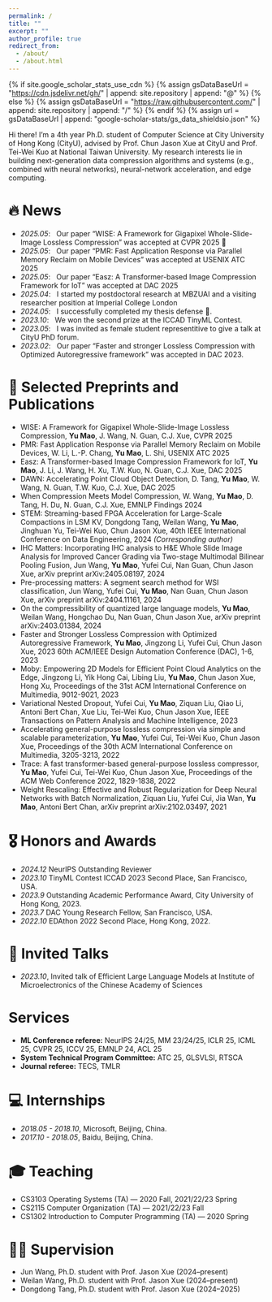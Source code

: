 ```yaml
---
permalink: /
title: ""
excerpt: ""
author_profile: true
redirect_from: 
  - /about/
  - /about.html
---
```


{% if site.google_scholar_stats_use_cdn %}
{% assign gsDataBaseUrl = "https://cdn.jsdelivr.net/gh/" | append: site.repository | append: "@" %}
{% else %}
{% assign gsDataBaseUrl = "https://raw.githubusercontent.com/" | append: site.repository | append: "/" %}
{% endif %}
{% assign url = gsDataBaseUrl | append: "google-scholar-stats/gs_data_shieldsio.json" %}

<span class='anchor' id='about-me'></span>

Hi there! I’m a 4th year Ph.D. student of Computer Science at City University of Hong Kong (CityU), advised by Prof. Chun Jason Xue at CityU and Prof. Tei-Wei Kuo at National Taiwan University. My research interests lie in building next-generation data compression algorithms and systems (e.g., combined with neural networks), neural-network acceleration, and edge computing. 

# 🔥 News
- *2025.05*: &nbsp; Our paper “WISE: A Framework for Gigapixel Whole-Slide-Image Lossless Compression” was accepted at CVPR 2025 🎉  
- *2025.05*: &nbsp; Our paper “PMR: Fast Application Response via Parallel Memory Reclaim on Mobile Devices” was accepted at USENIX ATC 2025  
- *2025.05*: &nbsp; Our paper “Easz: A Transformer-based Image Compression Framework for IoT” was accepted at DAC 2025  
- *2025.04*: &nbsp; I started my postdoctoral research at MBZUAI and a visiting researcher position at Imperial College London  
- *2024.05*: &nbsp; I successfully completed my thesis defense 🎉. 
- *2023.10*: &nbsp; We won the second prize at the ICCAD TinyML Contest. 
- *2023.05*: &nbsp; I was invited as female student representitive to give a talk at CityU PhD forum. 
- *2023.02*: &nbsp; Our paper “Faster and stronger Lossless Compression with Optimized Autoregressive framework” was accepted in DAC 2023.

# 📝 Selected Preprints and Publications
- WISE: A Framework for Gigapixel Whole-Slide-Image Lossless Compression, **Yu Mao**, J. Wang, N. Guan, C.J. Xue, CVPR 2025
- PMR: Fast Application Response via Parallel Memory Reclaim on Mobile Devices, W. Li, L.-P. Chang, **Yu Mao**, L. Shi, USENIX ATC 2025
- Easz: A Transformer-based Image Compression Framework for IoT, **Yu Mao**, J. Li, J. Wang, H. Xu, T.W. Kuo, N. Guan, C.J. Xue, DAC 2025
- DAWN: Accelerating Point Cloud Object Detection, D. Tang, **Yu Mao**, W. Wang, N. Guan, T.W. Kuo, C.J. Xue, DAC 2025
- When Compression Meets Model Compression, W. Wang, **Yu Mao**, D. Tang, H. Du, N. Guan, C.J. Xue, EMNLP Findings 2024
- STEM: Streaming-based FPGA Acceleration for Large-Scale Compactions in LSM KV, Dongdong Tang, Weilan Wang, **Yu Mao**, Jinghuan Yu, Tei-Wei Kuo, Chun Jason Xue, 40th IEEE International Conference on Data Engineering, 2024 *(Corresponding author)*
- IHC Matters: Incorporating IHC analysis to H&E Whole Slide Image Analysis for Improved Cancer Grading via Two-stage Multimodal Bilinear Pooling Fusion, Jun Wang, **Yu Mao**, Yufei Cui, Nan Guan, Chun Jason Xue, arXiv preprint arXiv:2405.08197, 2024
- Pre-processing matters: A segment search method for WSI classification, Jun Wang, Yufei Cui, **Yu Mao**, Nan Guan, Chun Jason Xue, arXiv preprint arXiv:2404.11161, 2024
- On the compressibility of quantized large language models, **Yu Mao**, Weilan Wang, Hongchao Du, Nan Guan, Chun Jason Xue, arXiv preprint arXiv:2403.01384, 2024
- Faster and Stronger Lossless Compression with Optimized Autoregressive Framework, **Yu Mao**, Jingzong Li, Yufei Cui, Chun Jason Xue, 2023 60th ACM/IEEE Design Automation Conference (DAC), 1-6, 2023
- Moby: Empowering 2D Models for Efficient Point Cloud Analytics on the Edge, Jingzong Li, Yik Hong Cai, Libing Liu, **Yu Mao**, Chun Jason Xue, Hong Xu, Proceedings of the 31st ACM International Conference on Multimedia, 9012-9021, 2023
- Variational Nested Dropout, Yufei Cui, **Yu Mao**, Ziquan Liu, Qiao Li, Antoni Bert Chan, Xue Liu, Tei-Wei Kuo, Chun Jason Xue, IEEE Transactions on Pattern Analysis and Machine Intelligence, 2023
- Accelerating general-purpose lossless compression via simple and scalable parameterization, **Yu Mao**, Yufei Cui, Tei-Wei Kuo, Chun Jason Xue, Proceedings of the 30th ACM International Conference on Multimedia, 3205-3213, 2022
- Trace: A fast transformer-based general-purpose lossless compressor, **Yu Mao**, Yufei Cui, Tei-Wei Kuo, Chun Jason Xue, Proceedings of the ACM Web Conference 2022, 1829-1838, 2022
- Weight Rescaling: Effective and Robust Regularization for Deep Neural Networks with Batch Normalization, Ziquan Liu, Yufei Cui, Jia Wan, **Yu Mao**, Antoni Bert Chan, arXiv preprint arXiv:2102.03497, 2021

# 🎖 Honors and Awards
- *2024.12* NeurIPS Outstanding Reviewer
- *2023.10* TinyML Contest ICCAD 2023 Second Place, San Francisco, USA.
- *2023.9* Outstanding Academic Performance Award, City University of Hong Kong, 2023.
- *2023.7* DAC Young Research Fellow, San Francisco, USA. 
- *2022.10* EDAthon 2022 Second Place, Hong Kong, 2022.

# 💬 Invited Talks
- *2023.10*, Invited talk of Efficient Large Language Models at Institute of Microelectronics of the Chinese Academy of Sciences

# Services
- **ML Conference referee:** NeurIPS 24/25, MM 23/24/25, ICLR 25, ICML 25, CVPR 25, ICCV 25, EMNLP 24, ACL 25
- **System Technical Program Committee:** ATC 25, GLSVLSI, RTSCA
- **Journal referee:** TECS, TMLR

# 💻 Internships
- *2018.05 - 2018.10*, Microsoft, Beijing, China.
- *2017.10 - 2018.05*, Baidu, Beijing, China.

# 🎓 Teaching
- CS3103 Operating Systems (TA) — 2020 Fall, 2021/22/23 Spring  
- CS2115 Computer Organization (TA) — 2021/22/23 Fall  
- CS1302 Introduction to Computer Programming (TA) — 2020 Spring

# 👩‍🏫 Supervision
- Jun Wang, Ph.D. student with Prof. Jason Xue (2024–present)  
- Weilan Wang, Ph.D. student with Prof. Jason Xue (2024–present)  
- Dongdong Tang, Ph.D. student with Prof. Jason Xue (2024–2025)
